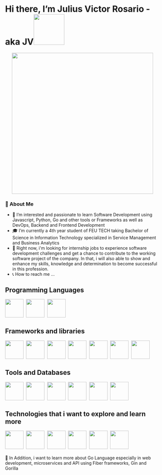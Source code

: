 # Hi there, I’m Julius Victor Rosario - aka JV<img src="https://media.giphy.com/media/Wj7lNjMNDxSmc/giphy.gif" width="100" />

<p align="center">
<img src="https://media.giphy.com/media/SWoSkN6DxTszqIKEqv/giphy.gif" width="460" align="center" />
</p>

### 📖 About Me
- 👀 I’m interested and passionate to learn Software Development using Javascript, Python, Go and other tools or Frameworks as well as DevOps, Backend and Frontend Development
- 🎓 I’m currently a 4th year student of FEU TECH taking Bachelor of Science in Information Technology specialized in Service Management and Business Analytics
- 💼 Right now, i'm looking for internship jobs to experience software development challenges and get a chance to contribute to the working software project of the company. In that, i will also able to show and enhance my skills, knowledge and determination to become successful in this profession. 
- 📞 How to reach me ...

## Programming Languages
<div>
  <kbd>
    <img  src="https://raw.githubusercontent.com/jmnote/z-icons/master/svg/python.svg" width="60"/> 
  </kbd>
  
  <kbd>
    <img  src="https://raw.githubusercontent.com/jmnote/z-icons/master/svg/javascript.svg" width="60"/> 
  </kbd>
  
  <kbd>
    <img  src="https://raw.githubusercontent.com/jmnote/z-icons/master/svg/go.svg" width="60"/> 
  </kbd>
  
</div>

## Frameworks and libraries

<div>
  
  <kbd>
    <img src="https://cdn.jsdelivr.net/gh/devicons/devicon/icons/react/react-original.svg" width="60" />
  </kbd>
  <kbd>
    <img src="https://cdn.jsdelivr.net/gh/devicons/devicon/icons/django/django-original.svg" width="60" />
  </kbd>
  <kbd>
    <img src="https://cdn.jsdelivr.net/gh/devicons/devicon/icons/nextjs/nextjs-original-wordmark.svg" width="60" />
  </kbd>
  <kbd>
    <img src="https://cdn.jsdelivr.net/gh/devicons/devicon/icons/nodejs/nodejs-original.svg" width="60" />
  </kbd>
  <kbd>
    <img src="https://cdn.jsdelivr.net/gh/devicons/devicon/icons/redux/redux-original.svg" width="60" />
  </kbd>
  <kbd>
    <img src="https://cdn.jsdelivr.net/gh/devicons/devicon/icons/materialui/materialui-original.svg" width="60" />
  </kbd>
  <kbd>
    <img src="https://cdn.jsdelivr.net/gh/devicons/devicon/icons/express/express-original-wordmark.svg" width="60" />
  </kbd>
  
</div>

## Tools and Databases
<div>
  <kbd>
    <img src="https://cdn.jsdelivr.net/gh/devicons/devicon/icons/git/git-original.svg"  width="60"/>
  </kbd>
  
  <kbd>
    <img src="https://cdn.jsdelivr.net/gh/devicons/devicon/icons/figma/figma-original.svg" width="60" />
  </kbd>
  
  
  <kbd>
    <img src="https://cdn.jsdelivr.net/gh/devicons/devicon/icons/heroku/heroku-original.svg" width="60" />
  </kbd>
    
  <kbd>
    <img src="https://cdn.jsdelivr.net/gh/devicons/devicon/icons/vscode/vscode-original.svg" width="60" />
  </kbd>
  
  <kbd>
    <img src="https://cdn.jsdelivr.net/gh/devicons/devicon/icons/postgresql/postgresql-original.svg" width="60" />
  </kbd>
  
  <kbd>
   <img src="https://cdn.jsdelivr.net/gh/devicons/devicon/icons/mongodb/mongodb-original.svg" width="60" />
  </kbd>
  
  </div>
  
  ## Technologies that i want to explore and learn more
  
  <div>
    <kbd>
      <img src="https://cdn.jsdelivr.net/gh/devicons/devicon/icons/graphql/graphql-plain.svg" width="60" />
  </kbd>
  <kbd>
    <img src="https://cdn.jsdelivr.net/gh/devicons/devicon/icons/sequelize/sequelize-original.svg" width="60" />
  </kbd>
  <kbd>
    <img src="https://cdn.jsdelivr.net/gh/devicons/devicon/icons/docker/docker-original.svg" width="60" />
  </kbd>
  
  <kbd>
    <img src="https://cdn.jsdelivr.net/gh/devicons/devicon/icons/firebase/firebase-plain.svg" width="60" />
  </kbd>
  
   <kbd>
     <img src="https://cdn.jsdelivr.net/gh/devicons/devicon/icons/csharp/csharp-original.svg" width="60" />
  </kbd>
  
  
  <kbd>
    <img src="https://cdn.jsdelivr.net/gh/devicons/devicon/icons/swift/swift-original.svg" width="60" />
  </kbd>
  
  </div>
  <br>
  🌱 In Addition, i want to learn more about Go Language especially in web development, microservices and API using Fiber frameworks, Gin and Gorilla
  

